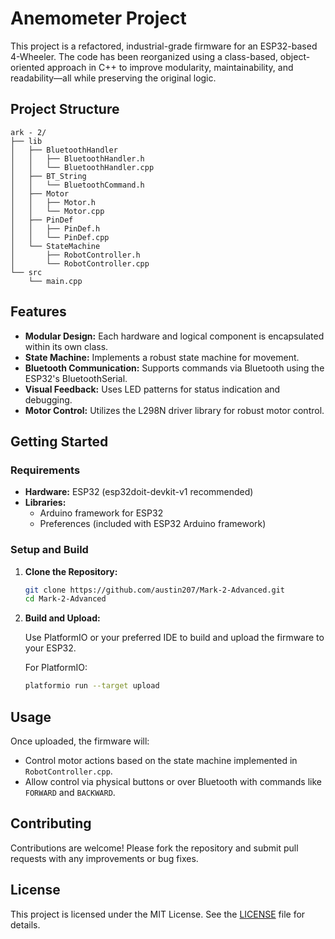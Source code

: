 
# Anemometer Project

This project is a refactored, industrial-grade firmware for an ESP32-based 4-Wheeler. The code has been reorganized using a class-based, object-oriented approach in C++ to improve modularity, maintainability, and readability—all while preserving the original logic.

## Project Structure

```
ark - 2/
├── lib
│   ├── BluetoothHandler
│   │   ├── BluetoothHandler.h
│   │   └── BluetoothHandler.cpp
│   ├── BT_String
│   │   └── BluetoothCommand.h
│   ├── Motor
│   │   ├── Motor.h
│   │   └── Motor.cpp
│   ├── PinDef
│   │   ├── PinDef.h
│   │   └── PinDef.cpp
│   └── StateMachine
│       ├── RobotController.h
│       └── RobotController.cpp
└── src
    └── main.cpp
```

## Features

- **Modular Design:** Each hardware and logical component is encapsulated within its own class.
- **State Machine:** Implements a robust state machine for movement.
- **Bluetooth Communication:** Supports commands via Bluetooth using the ESP32's BluetoothSerial.
- **Visual Feedback:** Uses LED patterns for status indication and debugging.
- **Motor Control:** Utilizes the L298N driver library for robust motor control.

## Getting Started

### Requirements

- **Hardware:** ESP32 (esp32doit-devkit-v1 recommended)  
- **Libraries:** 
  - Arduino framework for ESP32   
  - Preferences (included with ESP32 Arduino framework)

### Setup and Build

1. **Clone the Repository:**

   ```bash
   git clone https://github.com/austin207/Mark-2-Advanced.git
   cd Mark-2-Advanced

2. **Build and Upload:**

   Use PlatformIO or your preferred IDE to build and upload the firmware to your ESP32.

   For PlatformIO:

   ```bash
   platformio run --target upload
   ```

## Usage

Once uploaded, the firmware will:

- Control motor actions based on the state machine implemented in `RobotController.cpp`.
- Allow control via physical buttons or over Bluetooth with commands like `FORWARD` and `BACKWARD`.

## Contributing

Contributions are welcome! Please fork the repository and submit pull requests with any improvements or bug fixes.

## License

This project is licensed under the MIT License. See the [LICENSE](LICENSE) file for details.
